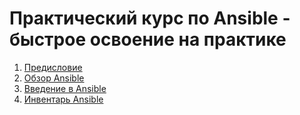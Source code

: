 # Практический курс по Ansible - быстрое освоение на практике

1. [Предисловие](01.Preface.md)
2. [Обзор Ansible](02.Overview%20of%20Ansible.md)
3. [Введение в Ansible](03.Introduction%20to%20Ansible.md)
4. [Инвентарь Ansible](04.Ansible%20Inventory.md)
